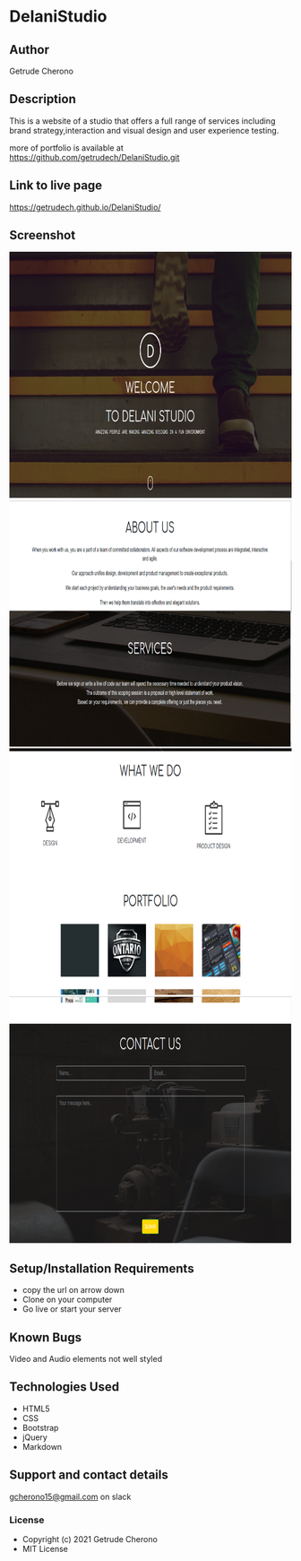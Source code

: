 # DelaniStudio
## Author
Getrude Cherono 
## Description
This is a website of a studio that offers a full range of services including brand
strategy,interaction and visual design and user experience testing.

more of portfolio is available at https://github.com/getrudech/DelaniStudio.git

## Link to live page
https://getrudech.github.io/DelaniStudio/

## Screenshot

 <img src="https://raw.githubusercontent.com/getrudech/DelaniStudio/master/images/Screenshot from 2021-06-21 14-23-55.png " width="900px" height="440px"> 

<img src="https://raw.githubusercontent.com/getrudech/DelaniStudio/master/images/backgrounds/Screenshot from 2021-06-21 14-25-59.png" width="900px" height="440px">  

<img src="https://raw.githubusercontent.com/getrudech/DelaniStudio/master/images/backgrounds/Screenshot from 2021-06-21 14-26-14.png " width="900px" height="440px"> 

<img src="https://raw.githubusercontent.com/getrudech/DelaniStudio/master/images/backgrounds/Screenshot from 2021-06-21 14-26-41.png" width="900px" height="440px">

## Setup/Installation Requirements
- copy the url on arrow down
- Clone on your computer
- Go live or start your server
## Known Bugs
Video and Audio elements not well styled
## Technologies Used
- HTML5
- CSS
- Bootstrap
- jQuery
- Markdown
## Support and contact details
gcherono15@gmail.com on slack 
### License
- Copyright (c) 2021 Getrude Cherono 
- MIT License
